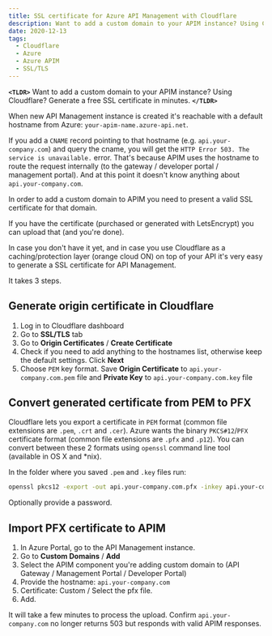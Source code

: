 ```yaml
---
title: SSL certificate for Azure API Management with Cloudflare
description: Want to add a custom domain to your APIM instance? Using Cloudflare? Generate a free SSL certificate in minutes.
date: 2020-12-13
tags:
  - Cloudflare
  - Azure
  - Azure APIM
  - SSL/TLS
---
```


**`<TLDR>`** Want to add a custom domain to your APIM instance? Using Cloudflare? Generate a free SSL certificate in minutes. **`</TLDR>`**

When new API Management instance is created it's reachable with a default hostname from Azure: `your-apim-name.azure-api.net`.

If you add a `CNAME` record pointing to that hostname (e.g. `api.your-company.com`) and query the cname, you will get the `HTTP Error 503. The service is unavailable.` error. That's because APIM uses the hostname to route the request internally (to the gateway / developer portal / management portal). And at this point it doesn't know anything about `api.your-company.com`.

In order to add a custom domain to APIM you need to present a valid SSL certificate for that domain.

If you have the certificate (purchased or generated with LetsEncrypt) you can upload that (and you're done).

In case you don't have it yet, and in case you use Cloudflare as a caching/protection layer (orange cloud ON) on top of your API it's very easy to generate a SSL certificate for API Management.

It takes 3 steps.

## Generate origin certificate in Cloudflare

1. Log in to Cloudflare dashboard
2. Go to **SSL/TLS** tab
3. Go to **Origin Certificates** / **Create Certificate**
4. Check if you need to add anything to the hostnames list, otherwise keep the default settings. Click **Next**
5. Choose `PEM` key format. Save **Origin Certificate** to `api.your-company.com.pem` file and **Private Key** to `api.your-company.com.key` file

## Convert generated certificate from PEM to PFX

Cloudflare lets you export a certificate in `PEM` format (common file extensions are `.pem`, `.crt` and `.cer`).
Azure wants the binary `PKCS#12`/`PFX` certificate format (common file extensions are `.pfx` and `.p12`).
You can convert between these 2 formats using `openssl` command line tool (available in OS X and \*nix).

In the folder where you saved `.pem` and `.key` files run:

```bash
openssl pkcs12 -export -out api.your-company.com.pfx -inkey api.your-company.com.key -in api.your-company.com.pem
```

Optionally provide a password.

## Import PFX certificate to APIM

1. In Azure Portal, go to the API Management instance.
2. Go to **Custom Domains** / **Add**
3. Select the APIM component you're adding custom domain to (API Gateway / Management Portal / Developer Portal)
4. Provide the hostname: `api.your-company.com`
5. Certificate: Custom / Select the pfx file.
6. Add.

It will take a few minutes to process the upload. Confirm `api.your-company.com` no longer returns 503 but responds with valid APIM responses.
